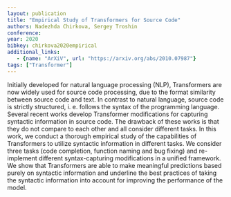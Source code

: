 ```yaml
---
layout: publication
title: "Empirical Study of Transformers for Source Code"
authors: Nadezhda Chirkova, Sergey Troshin
conference:
year: 2020
bibkey: chirkova2020empirical
additional_links:
   - {name: "ArXiV", url: "https://arxiv.org/abs/2010.07987"}
tags: ["Transformer"]
---
```

Initially developed for natural language processing (NLP), Transformers are now widely used for source code processing, due to the format similarity between source code and text. In contrast to natural language, source code is strictly structured, i. e. follows the syntax of the programming language. Several recent works develop Transformer modifications for capturing syntactic information in source code. The drawback of these works is that they do not compare to each other and all consider different tasks. In this work, we conduct a thorough empirical study of the capabilities of Transformers to utilize syntactic information in different tasks. We consider three tasks (code completion, function naming and bug fixing) and re-implement different syntax-capturing modifications in a unified framework. We show that Transformers are able to make meaningful predictions based purely on syntactic information and underline the best practices of taking the syntactic information into account for improving the performance of the model. 
